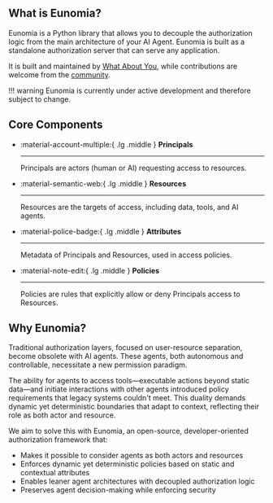 ## What is Eunomia?

Eunomia is a Python library that allows you to decouple the authorization logic from the main architecture of your AI Agent. Eunomia is built as a standalone authorization server that can serve any application.

It is built and maintained by [What About You][whataboutyou-website], while contributions are welcome from the [community](../community/index.md).

!!! warning
    Eunomia is currently under active development and therefore subject to change.

## Core Components

<div class="grid cards" markdown>

-   :material-account-multiple:{ .lg .middle } __Principals__

    ---

    Principals are actors (human or AI) requesting access to resources.


-   :material-semantic-web:{ .lg .middle } __Resources__

    ---

    Resources are the targets of access, including data, tools, and AI agents.

    


-   :material-police-badge:{ .lg .middle } __Attributes__

    ---

    Metadata of Principals and Resources, used in access policies.



-   :material-note-edit:{ .lg .middle } __Policies__

    ---

    Policies are rules that explicitly allow or deny Principals access to Resources.

</div>

## Why Eunomia?

Traditional authorization layers, focused on user-resource separation, become obsolete with AI agents. These agents, both autonomous and controllable, necessitate a new permission paradigm.

The ability for agents to access tools—executable actions beyond static data—and initiate interactions with other agents introduced policy requirements that legacy systems couldn't meet. This duality demands dynamic yet deterministic boundaries that adapt to context, reflecting their role as both actor and resource.

We aim to solve this with Eunomia, an open-source, developer-oriented authorization framework that:

- Makes it possible to consider agents as both actors and resources
- Enforces dynamic yet deterministic policies based on static and contextual attributes
- Enables leaner agent architectures with decoupled authorization logic
- Preserves agent decision-making while enforcing security


[eunomia-github]: https://github.com/whataboutyou-ai/eunomia
[whataboutyou-website]: https://whataboutyou.ai
